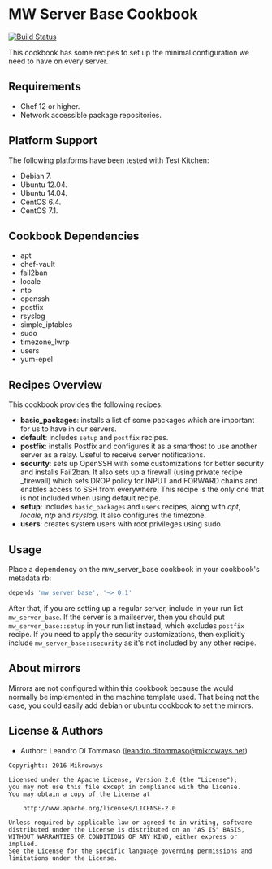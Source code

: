 MW Server Base Cookbook
=======================

[![Build Status](https://travis-ci.org/Mikroways/mw_server_base.svg?branch=master)](https://travis-ci.org/Mikroways/mw_server_base)

This cookbook has some recipes to set up the minimal configuration we need to
have on every server.

Requirements
------------

- Chef 12 or higher.
- Network accessible package repositories.

Platform Support
----------------

The following platforms have been tested with Test Kitchen:

- Debian 7.
- Ubuntu 12.04.
- Ubuntu 14.04.
- CentOS 6.4.
- CentOS 7.1.

Cookbook Dependencies
---------------------

- apt
- chef-vault
- fail2ban
- locale
- ntp
- openssh
- postfix
- rsyslog
- simple_iptables
- sudo
- timezone_lwrp
- users
- yum-epel

Recipes Overview
----------------

This cookbook provides the following recipes:

- **basic_packages**: installs a list of some packages which are important for
  us to have in our servers.
- **default**: includes ```setup``` and ```postfix``` recipes.
- **postfix**: installs Postfix and configures it as a smarthost to use another
  server as a relay. Useful to receive server notifications.
- **security**: sets up OpenSSH with some customizations for better security and
  installs Fail2ban. It also sets up a firewall (using private recipe _firewall)
  which sets DROP policy for INPUT and FORWARD chains and enables access to SSH
  from everywhere. This recipe is the only one that is not included when using
  default recipe.
- **setup**: includes ```basic_packages``` and ```users``` recipes, along with 
  *apt*, *locale*, *ntp* and *rsyslog*. It also configures the timezone.
- **users**: creates system users with root privileges using sudo.

Usage
-----

Place a dependency on the mw_server_base cookbook in your cookbook's
metadata.rb:

```ruby
depends 'mw_server_base', '~> 0.1'
```

After that, if you are setting up a regular server, include in your run list
```mw_server_base```. If the server is a mailserver, then you should put
```mw_server_base::setup``` in your run list instead, which excludes ```postfix```
recipe.
If you need to apply the security customizations, then explicitly include
```mw_server_base::security``` as it's not included by any other recipe.

About mirrors
-------------

Mirrors are not configured within this cookbook because the would normally be
implemented in the machine template used. That being not the case, you could
easily add debian or ubuntu cookbook to set the mirrors.

License & Authors
-----------------

- Author:: Leandro Di Tommaso (<leandro.ditommaso@mikroways.net>)

```text
Copyright:: 2016 Mikroways

Licensed under the Apache License, Version 2.0 (the "License");
you may not use this file except in compliance with the License.
You may obtain a copy of the License at

    http://www.apache.org/licenses/LICENSE-2.0

Unless required by applicable law or agreed to in writing, software
distributed under the License is distributed on an "AS IS" BASIS,
WITHOUT WARRANTIES OR CONDITIONS OF ANY KIND, either express or implied.
See the License for the specific language governing permissions and
limitations under the License.
```
